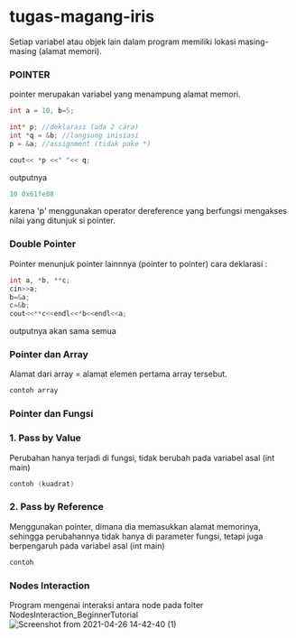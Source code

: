# tugas-magang-iris

Setiap variabel atau objek lain dalam program memiliki lokasi masing-masing (alamat memori).

### POINTER
pointer merupakan variabel yang menampung alamat memori.
```c
int a = 10, b=5;

int* p; //deklarasi (ada 2 cara)
int *q = &b; //langsung inisiasi
p = &a; //assignment (tidak pake *)

cout<< *p <<" "<< q;
````
outputnya
````c
10 0x61fe08
````
karena 'p' menggunakan operator dereference yang berfungsi mengakses nilai yang ditunjuk si pointer.

### Double Pointer
Pointer menunjuk pointer lainnnya (pointer to pointer)
cara deklarasi :
````c
int a, *b, **c;
cin>>a;
b=&a;
c=&b;
cout<<**c<<endl<<*b<<endl<<a;
````
outputnya akan sama semua


### Pointer dan Array
Alamat dari array = alamat elemen pertama array tersebut.
````c
contoh array
````
### Pointer dan Fungsi
### 1. Pass by Value
Perubahan hanya terjadi di fungsi, tidak berubah pada variabel asal (int main)
````c
contoh (kuadrat)
````
### 2. Pass by Reference
Menggunakan pointer, dimana dia memasukkan alamat memorinya, sehingga perubahannya tidak hanya di parameter fungsi, tetapi juga berpengaruh pada variabel asal (int main)
````c
contoh
````

### ****Nodes Interaction****

Program mengenai interaksi antara node pada folter NodesInteraction_BeginnerTutorial
![Screenshot from 2021-04-26 14-42-40 (1)](https://github.com/taz06/tugas-magang-iris/assets/81939053/aa3d77ae-138e-4c87-b967-85642ef2671e)
